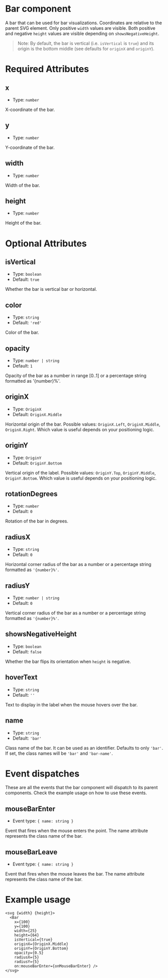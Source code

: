 # Bar component

A bar that can be used for bar visualizations.
Coordinates are relative to the parent SVG element.
Only positive `width` values are visible.
Both positive and negative `height` values are visible
depending on `showsNegativeHeight`.

> Note: By default, the bar is vertical (i.e. `isVertical` is `true`)
> and its origin is the bottom middle (see defaults for `originX` and `originY`).

# Required Attributes

## x

- Type: `number`

X-coordinate of the bar.

## y

- Type: `number`

Y-coordinate of the bar.

## width

- Type: `number`

Width of the bar.

## height

- Type: `number`

Height of the bar.

# Optional Attributes

## isVertical

- Type: `boolean`
- Default: `true`

Whether the bar is vertical bar or horizontal.

## color

- Type: `string`
- Default: `'red'`

Color of the bar.

## opacity

- Type: `number | string`
- Default: `1`

Opacity of the bar as a number in range [0..1] or
a percentage string formatted as '{number}%'.

## originX

- Type: `OriginX`
- Default: `OriginX.Middle`

Horizontal origin of the bar.
Possible values: `OriginX.Left`, `OriginX.Middle`, `OriginX.Right`.
Which value is useful depends on your positioning logic.

## originY

- Type: `OriginY`
- Default: `OriginY.Bottom`

Vertical origin of the label.
Possible values: `OriginY.Top`, `OriginY.Middle`, `OriginY.Bottom`.
Which value is useful depends on your positioning logic.

## rotationDegrees

- Type: `number`
- Default: `0`

Rotation of the bar in degrees.

## radiusX

- Type: `string`
- Default: `0`

Horizontal corner radius of the bar as a number
or a percentage string formatted as `'{number}%'`.

## radiusY

- Type: `number | string`
- Default: `0`

Vertical corner radius of the bar as a number
or a percentage string formatted as `'{number}%'`.

## showsNegativeHeight

- Type: `boolean`
- Default: `false`

Whether the bar flips its orientation when `height` is negative.

## hoverText

- Type: `string`
- Default: `''`

Text to display in the label when the mouse hovers over the bar.

## name

- Type: `string`
- Default: `'bar'`

Class name of the bar. It can be used as an identifier.
Defaults to only `'bar'`.
If set, the class names will be `'bar'` and `'bar-name'`.

# Event dispatches

These are all the events that the bar component will dispatch to its parent components.
Check the example usage on how to use these events.

## mouseBarEnter

- Event type: `{ name: string }`

Event that fires when the mouse enters the point.
The name attribute represents the class name of the bar.

## mouseBarLeave

- Event type: `{ name: string }`

Event that fires when the mouse leaves the bar.
The name attribute represents the class name of the bar.

# Example usage

```svelte
<svg {width} {height}>
  <Bar
    x={100}
    y={100}
    width={25}
    height={64}
    isVertical={true}
    originX={OriginX.Middle}
    originY={OriginY.Bottom}
    opacity={0.5}
    radiusX={5}
    radiusY={5}
    on:mouseBarEnter={onMouseBarEnter} />
</svg>
```
